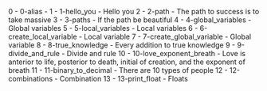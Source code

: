0 - 0-alias - <o>
1 - 1-hello_you - Hello you
2 - 2-path - The path to success is to take massive
3 - 3-paths - If the path be beautiful
4 - 4-global_variables -  Global variables
5 - 5-local_variables - Local variables
6 - 6-create_local_variable - Local variable
7 - 7-create_global_variable - Global variable
8 - 8-true_knowledge - Every addition to true knowledge
9 - 9-divide_and_rule - Divide and rule
10 - 10-love_exponent_breath -  Love is anterior to life, posterior to death, initial of creation, and the exponent of breath
11 - 11-binary_to_decimal - There are 10 types of people
12 - 12-combinations - Combination 
13 - 13-print_float -  Floats 

